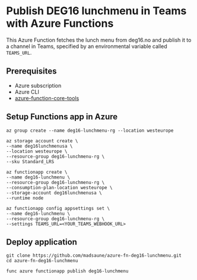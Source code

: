# Publish DEG16 lunchmenu in Teams with Azure Functions

This Azure Function fetches the lunch menu from deg16.no and publish it to a channel in Teams, specified by an environmental variable called `TEAMS_URL`.

## Prerequisites

- Azure subscription
- Azure CLI
- [azure-function-core-tools](https://github.com/Azure/azure-functions-core-tools)

## Setup Functions app in Azure

```shell
az group create --name deg16-lunchmenu-rg --location westeurope

az storage account create \
--name deg16lunchmenusa \
--location westeurope \
--resource-group deg16-lunchmenu-rg \
--sku Standard_LRS

az functionapp create \
--name deg16-lunchmenu \
--resource-group deg16-lunchmenu-rg \
--consumption-plan-location westeurope \
--storage-account deg16lunchmenusa \
--runtime node

az functionapp config appsettings set \
--name deg16-lunchmenu \
--resource-group deg16-lunchmenu-rg \
--settings TEAMS_URL=<YOUR_TEAMS_WEBHOOK_URL>
```

## Deploy application

```shell
git clone https://github.com/madsaune/azure-fn-deg16-lunchmenu.git
cd azure-fn-deg16-lunchmenu

func azure functionapp publish deg16-lunchmenu
```

